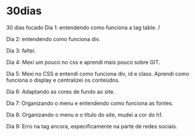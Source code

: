 # 30dias
30 dias focado
Dia 1: entendendo como funciona a tag table. /

Dia 2: entendendo como funciona div.

Dia 3: faltei.

Dia 4: Mexi um pouco no css e aprendi mais pouco sobre GIT.

Dia 5: Mexi no CSS e entendi como funciona div, id e class. Aprendi como funciona o display e centralizei os conteúdos.

Dia 6: Adaptando as cores de fundo ao site.

Dia 7: Organizando o menu e entendendo como funciona as fontes.

Dia 8: Organizando o menu e o título do site, mudei a cor do h1.

Dia 9: Erro na tag ancora, especificamente na parte de redes sociais.

